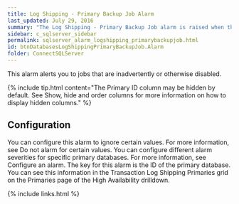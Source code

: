 ```yaml
---
title: Log Shipping - Primary Backup Job Alarm
last_updated: July 29, 2016
summary: "The Log Shipping - Primary Backup Job alarm is raised when the backup job on the primary database is not enabled."
sidebar: c_sqlserver_sidebar
permalink: sqlserver_alarm_logshipping_primarybackupjob.html
id: btnDatabasesLogShippingPrimaryBackupJob.Alarm
folder: ConnectSQLServer
---
```






This alarm alerts you to jobs that are inadvertently or otherwise disabled.

{% include tip.html content="The Primary ID column may be hidden by default. See Show, hide and order columns for more information on how to display hidden columns." %}

## Configuration

You can configure this alarm to ignore certain values. For more information, see Do not alarm for certain values.
You can configure different alarm severities for specific primary databases. For more information, see Configure an alarm. The key for this alarm is the ID of the primary database. You can see this information in the Transaction Log Shipping Primaries grid on the Primaries page of the High Availability drilldown.

{% include links.html %}
